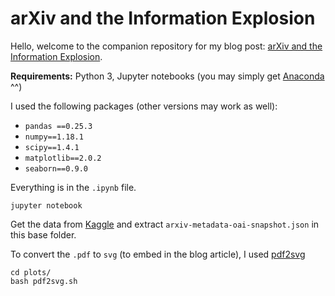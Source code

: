 # arXiv and the Information Explosion

Hello, welcome to the companion repository for my blog post: [arXiv and the Information Explosion](https://edouardfouche.com/arXiv-and-the-Information-Explosion/). 

**Requirements:** Python 3, Jupyter notebooks (you may simply get [Anaconda](https://www.anaconda.com/) ^^)

I used the following packages (other versions may work as well): 
- `pandas ==0.25.3`
- `numpy==1.18.1` 
- `scipy==1.4.1`
- `matplotlib==2.0.2`
- `seaborn==0.9.0`

Everything is in the `.ipynb` file.

```
jupyter notebook
```

Get the data from [Kaggle](https://www.kaggle.com/Cornell-University/arxiv) and extract `arxiv-metadata-oai-snapshot.json` in this base folder. 

To convert the `.pdf` to `svg` (to embed in the blog article), I used [pdf2svg](https://github.com/dawbarton/pdf2svg)

```
cd plots/
bash pdf2svg.sh
```